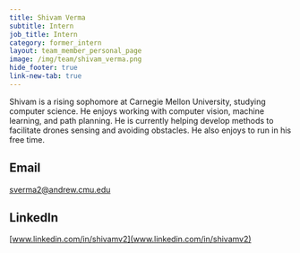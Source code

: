 ```yaml
---
title: Shivam Verma
subtitle: Intern
job_title: Intern
category: former_intern
layout: team_member_personal_page
image: /img/team/shivam_verma.png
hide_footer: true
link-new-tab: true
---
```


Shivam is a rising sophomore at Carnegie Mellon University, studying computer science. He enjoys working with computer vision, machine learning, and path planning. He is currently helping develop methods to facilitate drones sensing and avoiding obstacles. He also enjoys to run in his free time. 

## Email ##
sverma2@andrew.cmu.edu

## LinkedIn ##
[www.linkedin.com/in/shivamv2](www.linkedin.com/in/shivamv2)
